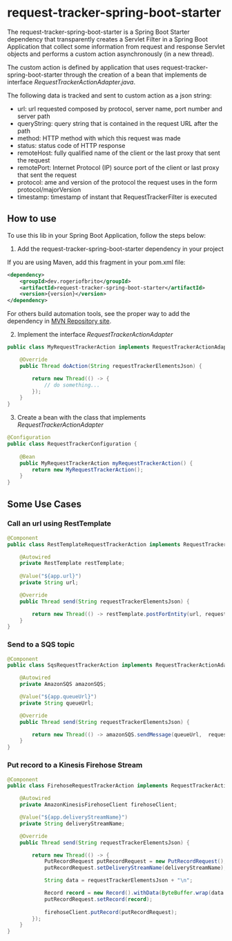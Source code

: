 # request-tracker-spring-boot-starter

The request-tracker-spring-boot-starter is a Spring Boot Starter dependency that transparently creates a Servlet Filter in a Spring Boot Application that collect some information from request and response Servlet objects and performs a custom action asynchronously (in a new thread).

The custom action is defined by application that uses request-tracker-spring-boot-starter through the creation of a bean that implements de interface _RequestTrackerActionAdapter.java_.

The following data is tracked and sent to custom action as a json string:
* url: url requested composed by protocol, server name, port number and server path
* queryString: query string that is contained in the request URL after the path
* method: HTTP method with which this request was made
* status: status code of HTTP response
* remoteHost: fully qualified name of the client or the last proxy that sent the request
* remotePort: Internet Protocol (IP) source port of the client or last proxy that sent the request
* protocol: ame and version of the protocol the request uses in the form protocol/majorVersion
* timestamp: timestamp of instant that RequestTrackerFilter is executed

## How to use

To use this lib in your Spring Boot Application, follow the steps below:

1) Add the request-tracker-spring-boot-starter dependency in your project

If you are using Maven, add this fragment in your pom.xml file:

```xml
<dependency>
    <groupId>dev.rogeriofbrito</groupId>
    <artifactId>request-tracker-spring-boot-starter</artifactId>
    <version>{version}</version>
</dependency>
```

For others build automation tools, see the proper way to add the dependency in [MVN Repository site](https://mvnrepository.com/artifact/dev.rogeriofbrito/request-tracker-spring-boot-starter).

2) Implement the interface _RequestTrackerActionAdapter_

```java
public class MyRequestTrackerAction implements RequestTrackerActionAdapter {

    @Override
    public Thread doAction(String requestTrackerElementsJson) {

        return new Thread(() -> {
            // do something...
        });
    }
}
```

3) Create a bean with the class that implements _RequestTrackerActionAdapter_

```java
@Configuration
public class RequestTrackerConfiguration {
    
    @Bean
    public MyRequestTrackerAction myRequestTrackerAction() {
        return new MyRequestTrackerAction();
    }
}
```

## Some Use Cases

### Call an url using RestTemplate

```java
@Component
public class RestTemplateRequestTrackerAction implements RequestTrackerActionAdapter {

    @Autowired
    private RestTemplate restTemplate;
    
    @Value("${app.url}")
    private String url;

    @Override
    public Thread send(String requestTrackerElementsJson) {

        return new Thread(() -> restTemplate.postForEntity(url, requestTrackerElementsJson, Void.class));
    }
}
```

### Send to a SQS topic

```java
@Component
public class SqsRequestTrackerAction implements RequestTrackerActionAdapter  {

    @Autowired
    private AmazonSQS amazonSQS;

    @Value("${app.queueUrl}")
    private String queueUrl;

    @Override
    public Thread send(String requestTrackerElementsJson) {

        return new Thread(() -> amazonSQS.sendMessage(queueUrl,  requestTrackerElementsJson));
    }
}
```

### Put record to a Kinesis Firehose Stream

```java
@Component
public class FirehoseRequestTrackerAction implements RequestTrackerActionAdapter  {

    @Autowired
    private AmazonKinesisFirehoseClient firehoseClient;

    @Value("${app.deliveryStreamName}")
    private String deliveryStreamName;

    @Override
    public Thread send(String requestTrackerElementsJson) {

        return new Thread(() -> {
            PutRecordRequest putRecordRequest = new PutRecordRequest();
            putRecordRequest.setDeliveryStreamName(deliveryStreamName);

            String data = requestTrackerElementsJson + "\n";

            Record record = new Record().withData(ByteBuffer.wrap(data.getBytes()));
            putRecordRequest.setRecord(record);
            
            firehoseClient.putRecord(putRecordRequest);
        });
    }
}
```
